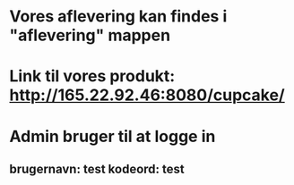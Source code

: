# Vores aflevering kan findes i "aflevering" mappen
# Link til vores produkt: http://165.22.92.46:8080/cupcake/
# Admin bruger til at logge in
## brugernavn: test kodeord: test